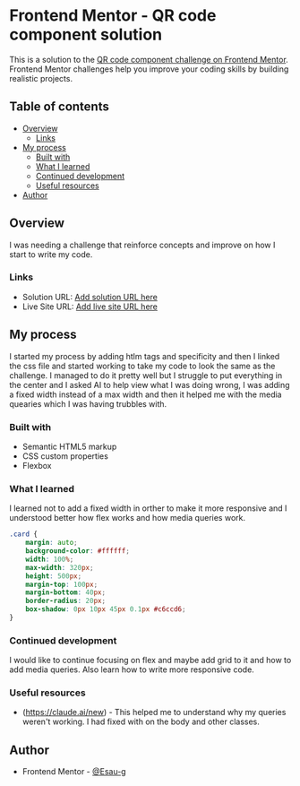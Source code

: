 # Frontend Mentor - QR code component solution

This is a solution to the [QR code component challenge on Frontend Mentor](https://www.frontendmentor.io/challenges/qr-code-component-iux_sIO_H). Frontend Mentor challenges help you improve your coding skills by building realistic projects. 

## Table of contents

- [Overview](#overview)
  - [Links](#links)
- [My process](#my-process)
  - [Built with](#built-with)
  - [What I learned](#what-i-learned)
  - [Continued development](#continued-development)
  - [Useful resources](#useful-resources)
- [Author](#author)

## Overview

I was needing a challenge that reinforce concepts and improve on how I start to write my code.


### Links

- Solution URL: [Add solution URL here](https://github.com/Esau-g/Frontend-Ch1)
- Live Site URL: [Add live site URL here](https://your-live-site-url.com)

## My process

I started my process by adding htlm tags and specificity and then I linked the css file and started working to take my code to look the same as the challenge.
I managed to do it pretty well but I struggle to put everything in the center and I asked AI to help view what I was doing wrong, I was adding a fixed width instead of a max width and then it helped me with the media quearies which I was having trubbles with.

### Built with

- Semantic HTML5 markup
- CSS custom properties
- Flexbox

### What I learned

I learned not to add a fixed width in orther to make it more responsive and I understood better how flex works and how media queries work.

```css
.card {
    margin: auto;
    background-color: #ffffff;
    width: 100%;
    max-width: 320px;
    height: 500px;
    margin-top: 100px;
    margin-bottom: 40px;
    border-radius: 20px;
    box-shadow: 0px 10px 45px 0.1px #c6ccd6;
}
```

### Continued development

I would like to continue focusing on flex and maybe add grid to it and how to add media queries. Also learn how to write more responsive code.

### Useful resources

- (https://claude.ai/new) - This helped me to understand why my queries weren't working. I had fixed with on the body and other classes.

## Author

- Frontend Mentor - [@Esau-g](https://www.frontendmentor.io/profile/Esau-g)


